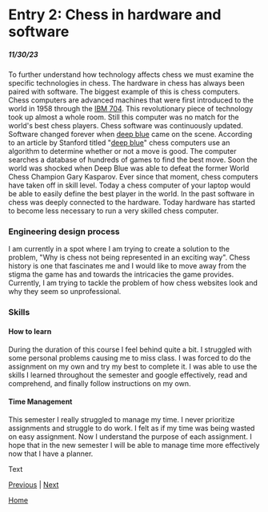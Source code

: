 # Entry 2: Chess in hardware and software
##### 11/30/23


To further understand how technology affects chess we must examine the specific technologies in chess. The hardware in chess has always been paired with software. The biggest example of this is chess computers. Chess computers are advanced machines that were first introduced to the world in 1958 through the [IBM 704](https://www.computerhistory.org/chess/mov-433190c26dd21/). This revolutionary piece of technology took up almost a whole room. Still this computer was no match for the world's best chess players. Chess software was continuously updated. Software changed forever when [deep blue](https://www.scientificamerican.com/article/20-years-after-deep-blue-how-ai-has-advanced-since-conquering-chess/) came on the scene. According to an article by Stanford titled "[deep blue](https://stanford.edu/~cpiech/cs221/apps/deepBlue.html)" chess computers use an algorithm to determine whether or not a move is good. The computer searches a database of hundreds of games to find the best move. Soon the world was shocked when Deep Blue was able to defeat the former World Chess Champion Gary Kasparov. Ever since that moment, chess computers have taken off in skill level. Today a chess computer of your laptop would be able to easily define the best player in the world. In the past software in chess was deeply connected to the hardware. Today hardware has started to become less necessary to run a very skilled chess computer.


### Engineering design process
I am currently in a spot where I am trying to create a solution to the problem, "Why is chess not being represented in an exciting way". Chess history is one that fascinates me and I would like to move away from the stigma the game has and towards the intricacies the game provides. Currently, I am trying to tackle the problem of how chess websites look and why they seem so unprofessional.


### Skills


#### How to learn
During the duration of this course I feel behind quite a bit. I struggled with some personal problems causing me to miss class. I was forced to do the assignment on my own and try my best to complete it. I was able to use the skills I learned throughout the semester and google effectively, read and comprehend, and finally follow instructions on my own.


#### Time Management
This semester I really struggled to manage my time. I never prioritize assignments and struggle to do work. I felt as if my time was being wasted on easy assignment. Now I understand the purpose of each assignment. I hope that in the new semester I will be able to manage time more effectively now that I have a planner.




Text


[Previous](entry01.md) | [Next](entry03.md)


[Home](../README.md)


